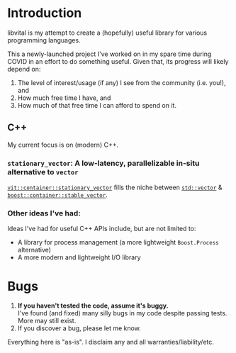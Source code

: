# Introduction

libvital is my attempt to create a (hopefully) useful library for various programming languages.

This a newly-launched project I've worked on in my spare time during COVID in an effort to do something
useful. Given that, its progress will likely depend on:
1. The level of interest/usage (if any) I see from the community (i.e. you!), and
2. How much free time I have, and
3. How much of that free time I can afford to spend on it.

## C++

My current focus is on (modern) C++.

### `stationary_vector`: A **low-latency**, **parallelizable** in-situ alternative to `vector`

[`vit::container::stationary_vector`](doc/cpp/vital/container/stationary_vector.md)
fills the niche between [`std::vector`](https://en.cppreference.com/w/cpp/container/vector)
& [`boost::container::stable_vector`](https://www.boost.org/doc/libs/1_75_0/doc/html/container/non_standard_containers.html).

### Other ideas I've had:

Ideas I've had for useful C++ APIs include, but are not limited to:

- A library for process management (a more lightweight `Boost.Process` alternative)
- A more modern and lightweight I/O library

# Bugs

1. **If you haven't tested the code, assume it's buggy.**  
   I've found (and fixed) many silly bugs in my code despite passing tests. More may still exist.
2. If you discover a bug, please let me know.

Everything here is "as-is". I disclaim any and all warranties/liability/etc.
